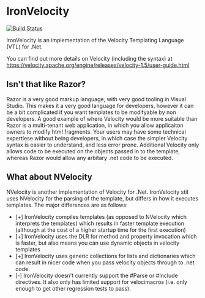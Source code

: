 # IronVelocity

[![Build Status](https://dev.azure.com/afscrome/IronVelocity/_apis/build/status/IronVelocity%20-%20CI?branchName=master)](https://dev.azure.com/afscrome/IronVelocity/_build/latest?definitionId=7?branchName=master)

IronVelocity is an implementation of the Velocity Templating Language (VTL) for .Net.

You can find out more details on Velocity (including the syntax) at https://velocity.apache.org/engine/releases/velocity-1.5/user-guide.html


## Isn't that like Razor?

Razor is a very good markup language, with very good tooling in Visual Studio.  This makes it a very good language for developers, however it can be a bit complicated if you want templates to be modifyable by non developers.  A good example of where Velocity would be more suitable than Razor is a multi-tenant web application, in which you allow applicaiton owners to modify html fragments.  Your users may have some technical expertiese without being developers, in which case the simpler Velocity syntax is easier to understand, and less error prone.  Additional Velocity only allows code to be executed on the objects passed in to the template, whereas Razor would allow any arbitary .net code to be executed.  

## What about NVelocity

NVelocity is another implementation of Velocity for .Net.  IronVelocity stil uses NVelocity for the parsing of the template, but differs in how it executes templates.  The major differences are as follows:

* [+] IronVelocity compiles templates (as opposed to NVelocity which interprets the templates) which results in faster template execution (although at the cost of a higher startup time for the first execution)
* [+] IronVelocity uses the DLR for method and property invocation which is faster, but also means you can use dynamic objects in velocity templates
* [+] IronVelocity uses generic collections for lists and dictionaries which can result in nicer code when you pass velocity objects through to .net code.
* [-] IronVelocity doesn't currently support the #Parse or #Include directives. It also only has limited support for velocimacros (i.e. only enough to get other regression tests to pass).
